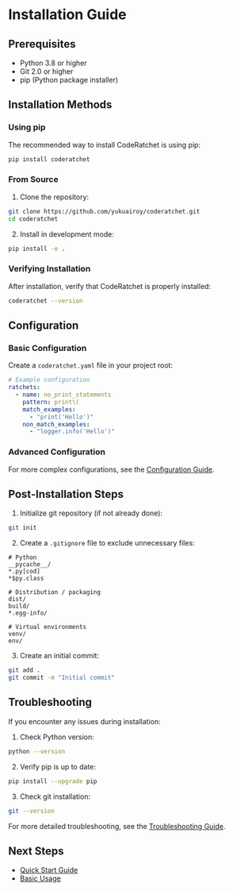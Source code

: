 # Installation Guide

## Prerequisites

- Python 3.8 or higher
- Git 2.0 or higher
- pip (Python package installer)

## Installation Methods

### Using pip

The recommended way to install CodeRatchet is using pip:

```bash
pip install coderatchet
```

### From Source

1. Clone the repository:
```bash
git clone https://github.com/yukuairoy/coderatchet.git
cd coderatchet
```

2. Install in development mode:
```bash
pip install -e .
```

### Verifying Installation

After installation, verify that CodeRatchet is properly installed:

```bash
coderatchet --version
```

## Configuration

### Basic Configuration

Create a `coderatchet.yaml` file in your project root:

```yaml
# Example configuration
ratchets:
  - name: no_print_statements
    pattern: print\(
    match_examples:
      - "print('Hello')"
    non_match_examples:
      - "logger.info('Hello')"
```

### Advanced Configuration

For more complex configurations, see the [Configuration Guide](../core_concepts/configuration.md).

## Post-Installation Steps

1. Initialize git repository (if not already done):
```bash
git init
```

2. Create a `.gitignore` file to exclude unnecessary files:
```gitignore
# Python
__pycache__/
*.py[cod]
*$py.class

# Distribution / packaging
dist/
build/
*.egg-info/

# Virtual environments
venv/
env/
```

3. Create an initial commit:
```bash
git add .
git commit -m "Initial commit"
```

## Troubleshooting

If you encounter any issues during installation:

1. Check Python version:
```bash
python --version
```

2. Verify pip is up to date:
```bash
pip install --upgrade pip
```

3. Check git installation:
```bash
git --version
```

For more detailed troubleshooting, see the [Troubleshooting Guide](../troubleshooting/common_issues.md).

## Next Steps

- [Quick Start Guide](../getting_started/quick_start.md)
- [Basic Usage](../getting_started/basic_usage.md) 
